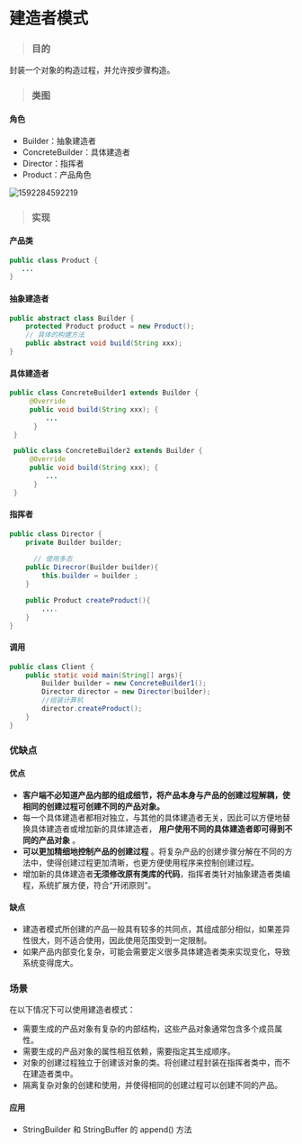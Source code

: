 # 建造者模式

> ### 目的

封装一个对象的构造过程，并允许按步骤构造。

> ### 类图

#### 角色

- Builder：抽象建造者
- ConcreteBuilder：具体建造者
- Director：指挥者
- Product：产品角色

![1592284592219](https://cdn.jsdelivr.net/gh/ClareTung/ImageHostingService/img/1592284592219.png)

> ### 实现

#### 产品类

```java
public class Product {
   ...
}
```

#### 抽象建造者

```java
public abstract class Builder {
    protected Product product = new Product();
	// 具体的构建方法
    public abstract void build(String xxx);
}
```

#### 具体建造者

```java
public class ConcreteBuilder1 extends Builder {
     @Override
     public void build(String xxx); {
         ...
      }
 } 

 public class ConcreteBuilder2 extends Builder {
     @Override
     public void build(String xxx); {
         ...
      }
 } 
```

#### 指挥者

```java
public class Director {
    private Builder builder;
    
	  // 使用多态
    public Direcror(Builder builder){
        this.builder = builder ;
    }

    public Product createProduct(){
    	....
    }
}
```

#### 调用

```java
public class Client {
    public static void main(String[] args){
        Builder builder = new ConcreteBuilder1();
        Director director = new Director(builder);
        //组装计算机
        director.createProduct();
    }
}
```

### 优缺点

#### 优点

- **客户端不必知道产品内部的组成细节，将产品本身与产品的创建过程解耦，使相同的创建过程可创建不同的产品对象。**
- 每一个具体建造者都相对独立，与其他的具体建造者无关，因此可以方便地替换具体建造者或增加新的具体建造者， **用户使用不同的具体建造者即可得到不同的产品对象** 。
- **可以更加精细地控制产品的创建过程** 。将复杂产品的创建步骤分解在不同的方法中，使得创建过程更加清晰，也更方便使用程序来控制创建过程。
- 增加新的具体建造者**无须修改原有类库的代码**，指挥者类针对抽象建造者类编程，系统扩展方便，符合“开闭原则”。

#### 缺点

- 建造者模式所创建的产品一般具有较多的共同点，其组成部分相似，如果差异性很大，则不适合使用，因此使用范围受到一定限制。
- 如果产品内部变化复杂，可能会需要定义很多具体建造者类来实现变化，导致系统变得庞大。

### 场景

在以下情况下可以使用建造者模式：

- 需要生成的产品对象有复杂的内部结构，这些产品对象通常包含多个成员属性。
- 需要生成的产品对象的属性相互依赖，需要指定其生成顺序。
- 对象的创建过程独立于创建该对象的类。将创建过程封装在指挥者类中，而不在建造者类中。
- 隔离复杂对象的创建和使用，并使得相同的创建过程可以创建不同的产品。

#### 应用

- StringBuilder 和 StringBuffer 的 append() 方法


